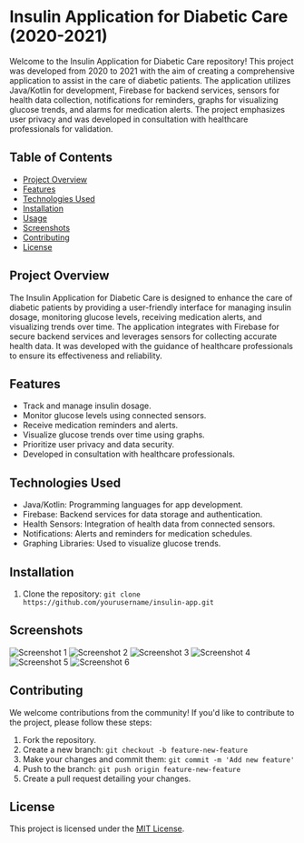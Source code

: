 # Insulin Application for Diabetic Care (2020-2021)

Welcome to the Insulin Application for Diabetic Care repository! This project was developed from 2020 to 2021 with the aim of creating a comprehensive application to assist in the care of diabetic patients. The application utilizes Java/Kotlin for development, Firebase for backend services, sensors for health data collection, notifications for reminders, graphs for visualizing glucose trends, and alarms for medication alerts. The project emphasizes user privacy and was developed in consultation with healthcare professionals for validation.

## Table of Contents
- [Project Overview](#project-overview)
- [Features](#features)
- [Technologies Used](#technologies-used)
- [Installation](#installation)
- [Usage](#usage)
- [Screenshots](#screenshots)
- [Contributing](#contributing)
- [License](#license)

## Project Overview

The Insulin Application for Diabetic Care is designed to enhance the care of diabetic patients by providing a user-friendly interface for managing insulin dosage, monitoring glucose levels, receiving medication alerts, and visualizing trends over time. The application integrates with Firebase for secure backend services and leverages sensors for collecting accurate health data. It was developed with the guidance of healthcare professionals to ensure its effectiveness and reliability.

## Features

- Track and manage insulin dosage.
- Monitor glucose levels using connected sensors.
- Receive medication reminders and alerts.
- Visualize glucose trends over time using graphs.
- Prioritize user privacy and data security.
- Developed in consultation with healthcare professionals.

## Technologies Used

- Java/Kotlin: Programming languages for app development.
- Firebase: Backend services for data storage and authentication.
- Health Sensors: Integration of health data from connected sensors.
- Notifications: Alerts and reminders for medication schedules.
- Graphing Libraries: Used to visualize glucose trends.

## Installation

1. Clone the repository: `git clone https://github.com/yourusername/insulin-app.git`

## Screenshots

![Screenshot 1](images/Web%201920%20%E2%80%93%201.png)
![Screenshot 2](images/Web%201920%20%E2%80%93%202.png)
![Screenshot 3](images/Web%201920%20%E2%80%93%203.png)
![Screenshot 4](images/Web%201920%20%E2%80%93%204.png)
![Screenshot 5](images/Web%201920%20%E2%80%93%205.png)
![Screenshot 6](images/Web%201920%20%E2%80%93%206.png)

## Contributing

We welcome contributions from the community! If you'd like to contribute to the project, please follow these steps:

1. Fork the repository.
2. Create a new branch: `git checkout -b feature-new-feature`
3. Make your changes and commit them: `git commit -m 'Add new feature'`
4. Push to the branch: `git push origin feature-new-feature`
5. Create a pull request detailing your changes.

## License

This project is licensed under the [MIT License](LICENSE).
